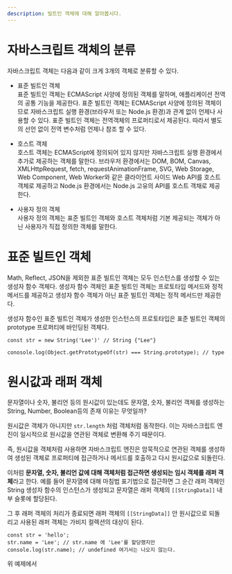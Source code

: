 ```yaml
---
description: 빌트인 객체에 대해 알아봅시다.
---
```


# 자바스크립트 객체의 분류
자바스크립트 객체는 다음과 같이 크게 3개의 객체로 분류할 수 있다.

- 표준 빌트인 객체 <br>
표준 빌트인 객체는 ECMAScript 사양에 정의된 객체를 말하며, 애플리케이션 전역의 공통 기능을 제공한다. 표준 빌트인 객체는 ECMAScript 사양에 정의된 객체이므로 자바스크립트 실행 환경(브라우저 또는 Node.js 환경)과 관계 없이 언제나 사용할 수 있다. 표준 빌트인 객체는 전역객체의 프로퍼티로서 제공된다. 따라서 별도의 선언 없이 전역 변수처럼 언제나 참조 할 수 있다. <br>

- 호스트 객체 <br>
호스트 객체는 ECMAScript에 정의되어 있지 않지만 자바스크립트 실행 환경에서 추가로 제공하는 객체를 말한다. 브라우저 환경에서는 DOM, BOM, Canvas, XMLHttpRequest, fetch, requestAnimationFrame, SVG, Web Storage, Web Component, Web Worker와 같은 클라이언트 사이드 Web API를 호스트 객체로 제공하고 Node.js 환경에서는 Node.js 고유의 API를 호스트 객채로 제공한다. <br>

- 사용자 정의 객체 <br>
사용자 정의 객체는 표준 빌트인 객체와 호스트 객체처럼 기본 제공되는 객체가 아닌 사용자가 직접 정의한 객체를 말한다. <br>

# 표준 빌트인 객체
Math, Reflect, JSON을 제외한 표준 빌트인 객체는 모두 인스턴스를 생성할 수 있는 생성자 함수 객체다. 생성자 함수 객체인 표준 빌트인 객체는 프로토타입 메서드와 정적 메서드를 제공하고 생성자 함수 객체가 아닌 표준 빌트인 객체는 정적 메서드만 제공한다. <br>

생성자 함수인 표준 빌트인 객체가 생성한 인스턴스의 프로토타입은 표준 빌트인 객체의 prototype 프로퍼티에 바인딩된 객체다. 
```
const str = new String('Lee')' // String {"Lee"}

conosole.log(Object.getPrototypeOf(str) === String.prototype); // type
```

# 원시값과 래퍼 객체
문자열이나 숫자, 불리언 등의 원시값이 있는데도 문자열, 숫자, 불리언 객체를 생성하는 String, Number, Boolean등의 존재 이유는 무엇일까? <br>

원시값은 객체가 아니지만 `str.length` 처럼 객체처럼 동작한다. 이는 자바스크립트 엔진이 일시적으로 원시값을 연관된 객체로 변환해 주기 때문이다. <br>

즉, 원시값을 객체처럼 사용하면 자바스크립트 엔진은 암묵적으로 연관된 객체를 생성하여 생성된 객체로 프로퍼티에 접근하거나 메서드를 호출하고 다시 원시값으로 되돌린다. <br>

이처럼 **문자열, 숫자, 불리언 값에 대해 객체처럼 접근하면 생성되는 임시 객체를 래퍼 객체**라고 한다.
예를 들어 문자열에 대해 마침법 표기법으로 접근하면 그 순간 래퍼 객체인 String 생성자 함수의 인스턴스가 생성되고 문자열은 래퍼 객체의 `[[StringData]]` 내부 슬롯에 할당된다. <br>

그 후 래퍼 객체의 처리가 종료되면 래퍼 객체의 `[[StringData]]` 안 원시값으로 되돌리고 사용된 래퍼 객체는 가비지 컬렉션의 대상이 된다. 
```
const str = 'hello';
str.name = 'Lee'; // str.name 에 'Lee'를 할당했지만
console.log(str.name); // undefined 여기서는 나오지 않는다.
```
위 예제에서 
